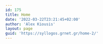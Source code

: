 ```yaml
---
id: 175
title: Home
date: '2022-03-22T23:21:45+02:00'
author: 'Alex Kiousis'
layout: page
guid: 'https://syllogos.grnet.gr/home-2/'
---
```


